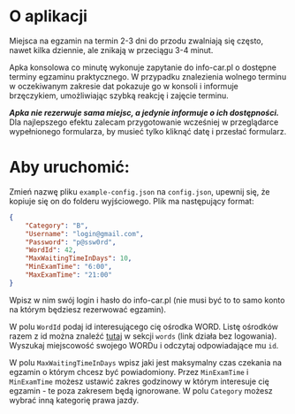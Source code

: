 # O aplikacji
Miejsca na egzamin na termin 2-3 dni do przodu zwalniają się często, nawet kilka dziennie, ale znikają w przeciągu 3-4 minut. 

Apka konsolowa co minutę wykonuje zapytanie do info-car.pl o dostępne terminy egzaminu praktycznego. W przypadku znalezienia wolnego terminu w oczekiwanym zakresie dat pokazuje go w konsoli i informuje brzęczykiem, umożliwiając szybką reakcję i zajęcie terminu. 

***Apka nie rezerwuje sama miejsc, a jedynie informuje o ich dostępności.*** 
Dla najlepszego efektu zalecam przygotowanie wcześniej w przeglądarce wypełnionego formularza, by musieć tylko kliknąć datę i przesłać formularz.

# Aby uruchomić:

Zmień nazwę pliku `example-config.json` na `config.json`, upewnij się, że kopiuje się on do folderu wyjściowego. Plik ma następujący format:
```json
{
	"Category": "B",
	"Username": "login@gmail.com",
	"Password": "p@ssw0rd",
	"WordId": 42,
	"MaxWaitingTimeInDays": 10,
	"MinExamTime": "6:00",
	"MaxExamTime": "21:00"
}
```

Wpisz w nim swój login i hasło do info-car.pl (nie musi być to to samo konto na którym będziesz rezerwować egzamin).

W polu `WordId` podaj id interesującego cię ośrodka WORD. Listę ośrodków razem z id można znaleźć [tutaj](https://info-car.pl/api/word/word-centers) w sekcji `words` (link działa bez logowania). Wyszukaj miejscowość swojego WORDu i odczytaj odpowiadające mu `id`.

W polu `MaxWaitingTimeInDays` wpisz jaki jest maksymalny czas czekania na egzamin o którym chcesz być powiadomiony. Przez `MinExamTime` i `MinExamTime` możesz ustawić zakres godzinowy w którym interesuje cię egzamin - te poza zakresem będą ignorowane. W polu `Category` możesz wybrać inną kategorię prawa jazdy.
